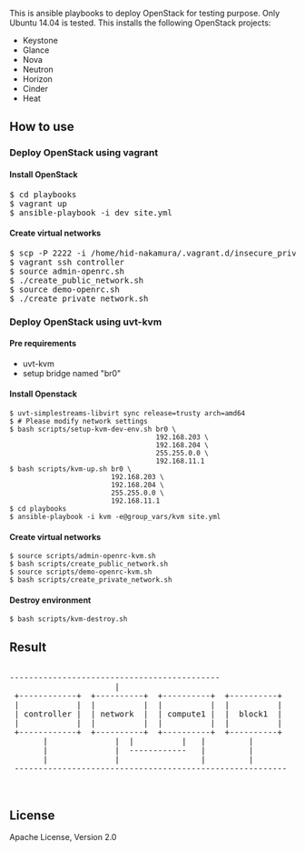 This is ansible playbooks to deploy OpenStack for testing purpose.
Only Ubuntu 14.04 is tested.
This installs the following OpenStack projects:

* Keystone
* Glance
* Nova
* Neutron
* Horizon
* Cinder
* Heat

## How to use

### Deploy OpenStack using vagrant

#### Install OpenStack

<pre>
$ cd playbooks
$ vagrant up
$ ansible-playbook -i dev site.yml
</pre>

#### Create virtual networks

<pre>
$ scp -P 2222 -i /home/hid-nakamura/.vagrant.d/insecure_private_key ./scripts/* vagrant@localhost:/home/vagrant/
$ vagrant ssh controller
$ source admin-openrc.sh
$ ./create_public_network.sh
$ source demo-openrc.sh
$ ./create_private_network.sh
</pre>

### Deploy OpenStack using uvt-kvm

#### Pre requirements

* uvt-kvm
* setup bridge named "br0"

#### Install Openstack

    $ uvt-simplestreams-libvirt sync release=trusty arch=amd64
    $ # Please modify network settings
    $ bash scripts/setup-kvm-dev-env.sh br0 \
                                        192.168.203 \
                                        192.168.204 \
                                        255.255.0.0 \
                                        192.168.11.1
    $ bash scripts/kvm-up.sh br0 \
                             192.168.203 \
                             192.168.204 \
                             255.255.0.0 \
                             192.168.11.1
    $ cd playbooks
    $ ansible-playbook -i kvm -e@group_vars/kvm site.yml

#### Create virtual networks

    $ source scripts/admin-openrc-kvm.sh
    $ bash scripts/create_public_network.sh
    $ source scripts/demo-openrc-kvm.sh
    $ bash scripts/create_private_network.sh

#### Destroy environment

    $ bash scripts/kvm-destroy.sh

## Result

<pre>

--------------------------------------------
                      |
 +------------+  +----------+  +----------+  +----------+
 |            |  |          |  |          |  |          |
 | controller |  | network  |  | compute1 |  |  block1  |
 |            |  |          |  |          |  |          |
 +------------+  +----------+  +----------+  +----------+
       |              |  |          |   |         |
       |              |  ------------   |         |
       |              |                 |         |
 ---------------------------------------------------------

 </pre>

## License

Apache License, Version 2.0

